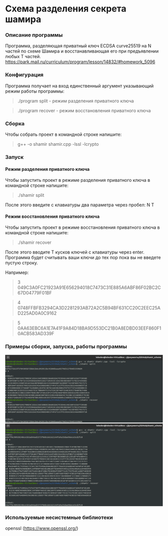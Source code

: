 # Схема разделения секрета шамира

### Описание программы
Программа, разделяющая приватный ключ ECDSA сurve25519 на N частей по схеме Шамира и восстанавливающая его при предъявлении любых T частей.
https://park.mail.ru/curriculum/program/lesson/14832/#homework_5096

### Конфигурация
Программа получает на вход единственный аргумент указывающий режим работы программы:
> ./program split - режим разделения приватного ключа

> ./program recover - режим восстановления приватного ключа

### Сборка
Чтобы собрать проект в командной строке напишите: 
> g++ -o shamir shamir.cpp -lssl -lcrypto

### Запуск

#### Режим разделения приватного ключа
Чтобы запустить проект в режиме разделения приватного ключа в командной строке напишите: 
> ./shamir split

После этого введите с клавиатуры два параметра через пробел: N T

#### Режим восстановления приватного ключа
Чтобы запустить проект в режиме восстановления приватного ключа в командной строке напишите: 
> ./shamir recover

После этого вводите T кусков ключей с клавиатуры через enter.
Программа будет считывать ваши ключи до тех пор пока вы не введете пустую строку.

Например:
> 3 049C3A0FC21923A91E656294018C7473C31E885A6ABF86F02BC2C67D04779F01BF

> 4 0748FFBFB3294CA3D2281293AB72A2C5B94BF631CC20C2EEC25AD225AD0A0C9162

> 5 0AA63EBC6A1E7A41F9A84D18BA9D553DC21B0A8EDBD03EEF860F10ACB583AD339F


### Примеры сборки, запуска, работы программы

![](shamir_example.png "Example")
![](shamir_example1.png "Example")

### Используемые несистемные библиотеки
openssl (https://www.openssl.org/)
